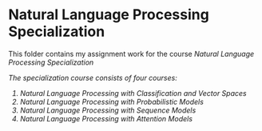# Natural Language Processing Specialization
This folder contains my assignment work for the course <i>Natural Language Processing Specialization<i/>

The specialization course consists of four courses:

  1. Natural Language Processing with Classification and Vector Spaces 
  2. Natural Language Processing with Probabilistic Models
  3. Natural Language Processing with Sequence Models
  4. Natural Language Processing with Attention Models